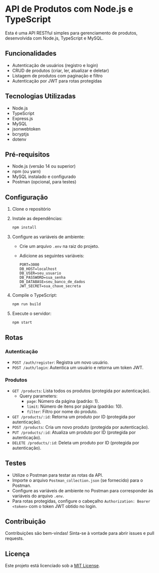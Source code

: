 # API de Produtos com Node.js e TypeScript

Esta é uma API RESTful simples para gerenciamento de produtos, desenvolvida com Node.js, TypeScript e MySQL.

## Funcionalidades

- Autenticação de usuários (registro e login)
- CRUD de produtos (criar, ler, atualizar e deletar)
- Listagem de produtos com paginação e filtro
- Autenticação por JWT para rotas protegidas

## Tecnologias Utilizadas

- Node.js
- TypeScript
- Express.js
- MySQL
- jsonwebtoken
- bcryptjs
- dotenv

## Pré-requisitos

- Node.js (versão 14 ou superior)
- npm (ou yarn)
- MySQL instalado e configurado
- Postman (opcional, para testes)

## Configuração

1.  Clone o repositório

2.  Instale as dependências:

    ```bash
    npm install
    ```

3.  Configure as variáveis de ambiente:

    - Crie um arquivo `.env` na raiz do projeto.
    - Adicione as seguintes variáveis:

      ```
      PORT=3000
      DB_HOST=localhost
      DB_USER=seu_usuario
      DB_PASSWORD=sua_senha
      DB_DATABASE=seu_banco_de_dados
      JWT_SECRET=sua_chave_secreta
      ```

4.  Compile o TypeScript:

    ```bash
    npm run build
    ```

5.  Execute o servidor:

    ```bash
    npm start
    ```

## Rotas

### Autenticação

- `POST /auth/register`: Registra um novo usuário.
- `POST /auth/login`: Autentica um usuário e retorna um token JWT.

### Produtos

- `GET /products`: Lista todos os produtos (protegida por autenticação).
  - Query parameters:
    - `page`: Número da página (padrão: 1).
    - `limit`: Número de itens por página (padrão: 10).
    - `filter`: Filtro por nome do produto.
- `GET /products/:id`: Retorna um produto por ID (protegida por autenticação).
- `POST /products`: Cria um novo produto (protegida por autenticação).
- `PUT /products/:id`: Atualiza um produto por ID (protegida por autenticação).
- `DELETE /products/:id`: Deleta um produto por ID (protegida por autenticação).

## Testes

- Utilize o Postman para testar as rotas da API.
- Importe o arquivo `Postman_collection.json` (se fornecido) para o Postman.
- Configure as variáveis de ambiente no Postman para corresponder às variáveis do arquivo `.env`.
- Para rotas protegidas, configure o cabeçalho `Authorization: Bearer <token>` com o token JWT obtido no login.

## Contribuição

Contribuições são bem-vindas! Sinta-se à vontade para abrir issues e pull requests.

## Licença

Este projeto está licenciado sob a [MIT License](LICENSE).
